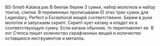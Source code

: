 BS-Smelt-Katana.pas В бекпак берем 3 сумки, набор молотков и набор тонгов, слитки. В переменных прописываем ID этих трех сумок для Legendary, Perfect и Exceptional вещей соответственно. Берем в руки молоток и запускаем скрипт. Скрипт кует катану и кладет ее в соответствующую сумку. Если катана обычная, то переплавляет ее. В лог Стелса пишет количество скрафченных вещей и количество оставшихся инструментов и металла.
